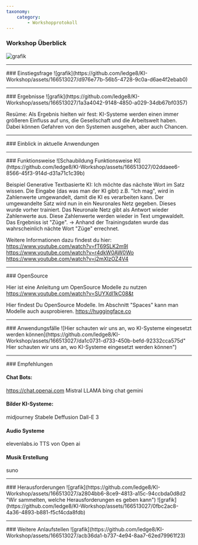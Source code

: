 ```yaml
---
taxonomy:
    category:
        - Workshopprotokoll     
---
```



### Workshop Überblick
![grafik](https://github.com/ledge8/KI-Workshop/assets/166513027/41da98e1-2df6-497b-92a0-31c472a47f6d)

<hr>
### Einstiegsfrage
![grafik](https://github.com/ledge8/KI-Workshop/assets/166513027/d976e77b-56b5-4728-9c0a-d6ae4f2ebab0)

<hr>
### Ergebnisse
![grafik](https://github.com/ledge8/KI-Workshop/assets/166513027/1a3a4042-9148-4850-a029-34db67bf0357)

Resüme: Als Ergebnis hielten wir fest: KI-Systeme werden einen immer größeren Einfluss auf uns, die Gesellschaft und die Arbeitswelt haben.
Dabei können Gefahren von den Systemen ausgehen, aber auch Chancen.

<hr>
### Einblick in aktuelle Anwendungen


<hr>
### Funktionsweise
<!-- Dringend verbessern https://github.com/ledge8/KI-Workshop/issues/10#issue-2257093704 -->
![Schaubildung Funktionsweise KI](https://github.com/ledge8/KI-Workshop/assets/166513027/02ddaee6-8566-45f3-914d-d31a71c1c39b)

Beispiel Generative Textbasierte KI:
Ich möchte das nächste Wort im Satz wissen.
Die Eingabe (das was man der KI gibt) z.B. "Ich mag", wird in Zahlenwerte umgewandelt, damit die KI es verarbeiten kann.
Der umgewandelte Satz wird nun in ein Neuronales Netz gegeben.
Dieses wurde vorher trainiert.
Das Neuronale Netz gibt als Antwort wieder Zahlenwerte aus.
Diese Zahlenwerte werden wieder in Text umgewaldelt.
Das Ergebniss ist "Züge".
-> Anhand der Trainingsdaten wurde das wahrscheinlich nächte Wort "Züge" errechnet.

Weitere Informationen dazu findest du hier:
https://www.youtube.com/watch?v=fT69SLK2m9I
https://www.youtube.com/watch?v=r4dkW0AW0Wo
https://www.youtube.com/watch?v=j2mXlzOZ4V4

<hr>
### OpenSource
<!-- Hier Bild rein tun -->

Hier ist eine Anleitung um OpenSource Modelle zu nutzen
https://www.youtube.com/watch?v=SUYXdI1kC08&t

Hier findest Du OpenSource Modelle.
Im Abschnitt "Spaces" kann man Modelle auch ausprobieren.
https://huggingface.co





<hr>
### Anwendungsfälle
![Hier schauten wir uns an, wo KI-Systeme eingesetzt werden können](https://github.com/ledge8/KI-Workshop/assets/166513027/da1c0731-d733-450b-befd-92332cca575d" Hier schauten wir uns an, wo KI-Systeme eingesetzt werden können")

<hr>
### Empfehlungen

#### Chat Bots:
https://chat.openai.com
Mistral
LLAMA
bing chat
gemini

#### Bilder KI-Systeme:
midjourney
Stabele Deffusion
Dall-E 3

#### Audio Systeme
elevenlabs.io
TTS von Open ai

#### Musik Erstellung
suno

<hr>
### Herausforderungen
![grafik](https://github.com/ledge8/KI-Workshop/assets/166513027/a2804bb6-8ce9-4813-a15c-94ccbda0d8d2 "Wir sammelten, welche Herausforderungen es geben kann")
![grafik](https://github.com/ledge8/KI-Workshop/assets/166513027/0fbc2ac8-4a36-4893-b881-f5cf4cda8fdb)

<hr>
### Weitere Anlaufstellen
![grafik](https://github.com/ledge8/KI-Workshop/assets/166513027/acb36da1-b737-4e94-8aa7-62ed79961f23)





